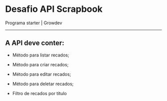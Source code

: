 # Desafio API Scrapbook

Programa starter | Growdev

---

## A API deve conter:

- Método para listar recados;

- Método para criar recados;

- Método para editar recados;

- Método para deletar recados;

- Filtro de recados por título